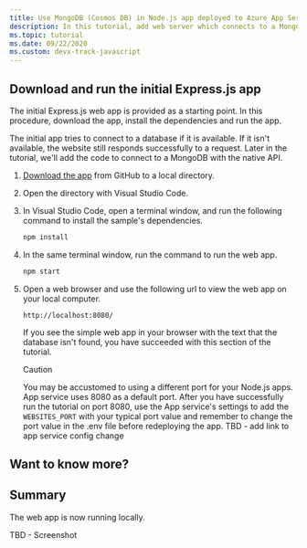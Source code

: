 ```yaml
---
title: Use MongoDB (Cosmos DB) in Node.js app deployed to Azure App Service from Visual Studio Code
description: In this tutorial, add web server which connects to a MongoDB. Deploy the Node.js application to Azure App Service (on Linux or Windows) using the App Service extension.
ms.topic: tutorial
ms.date: 09/22/2020
ms.custom: devx-track-javascript
---
```


## Download and run the initial Express.js app

The initial Express.js web app is provided as a starting point. In this procedure, download the app, install the dependencies and run the app.

The initial app tries to connect to a database if it is available. If it isn't available, the website still responds successfully to a request. Later in the tutorial, we'll add the code to connect to a MongoDB with the native API. 

1. [Download the app]() from GitHub to a local directory.
1. Open the directory with Visual Studio Code.
1. In Visual Studio Code, open a terminal window, and run the following command to install the sample's dependencies.

    ```javascript
    npm install
    ```

1. In the same terminal window, run the command to run the web app.

    ```javascript
    npm start
    ```

1. Open a web browser and use the following url to view the web app on your local computer.

    ```url
    http://localhost:8080/
    ```

    If you see the simple web app in your browser with the text that the database isn't found, you have succeeded with this section of the tutorial.

    > [!CAUTION]
    > You may be accustomed to using a different port for your Node.js apps. App service uses 8080 as a default port. After you have successfully run the tutorial on port 8080, use the App service's settings to add the `WEBSITES_PORT` with your typical port value and remember to change the port value in the .env file before redeploying the app.
    > TBD - add link to app service config change 

## Want to know more?

## Summary

The web app is now running locally. 

TBD - Screenshot